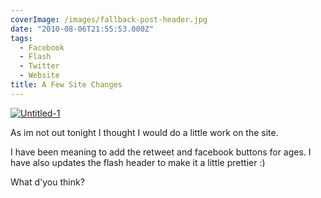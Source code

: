```yaml
---
coverImage: /images/fallback-post-header.jpg
date: "2010-08-06T21:55:53.000Z"
tags:
  - Facebook
  - Flash
  - Twitter
  - Website
title: A Few Site Changes
---
```


[![](/wp-content/uploads/2010/08/Untitled-1.jpg "Untitled-1")](/wp-content/uploads/2010/08/Untitled-1.jpg)

As im not out tonight I thought I would do a little work on the site.<!-- more -->

I have been meaning to add the retweet and facebook buttons for ages. I have also updates the flash header to make it a little prettier :)

What d'you think?
